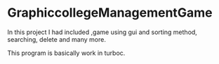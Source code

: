 # GraphiccollegeManagementGame
In this project I had included ,game using gui and sorting method, searching, delete and many more.

This program is basically work in turboc.
